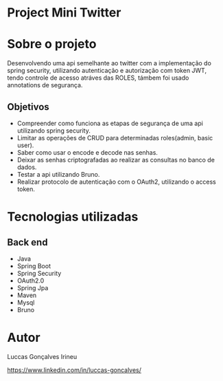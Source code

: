 # Project Mini Twitter

# Sobre o projeto


Desenvolvendo uma api semelhante ao twitter com a implementação do spring security, utilizando autenticação e autorização com token JWT, tendo controle de acesso atráves das ROLES, támbem foi usado annotations de segurança. 


## Objetivos
- Compreender como funciona as etapas de segurança de uma api utilizando spring security.
- Limitar as operações de CRUD para determinadas roles(admin, basic user).
- Saber como usar o encode e decode nas senhas.
- Deixar as senhas criptografadas ao realizar as consultas no banco de dados.
- Testar a api utilizando Bruno.
- Realizar protocolo de autenticação com o OAuth2, utilizando o access token.



# Tecnologias utilizadas
## Back end
- Java
- Spring Boot
- Spring Security
- OAuth2.0
- Spring Jpa
- Maven
- Mysql
- Bruno





# Autor

Luccas Gonçalves Irineu

https://www.linkedin.com/in/luccas-goncalves/

